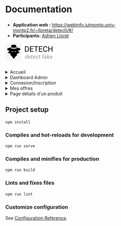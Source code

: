 # Documentation
###
* **Application web :** https://webinfo.iutmontp.univ-montp2.fr/~lloreta/detech/#/
* **Participants:** [Adrien Lloret](mailto:adrien.lloret@etu.umontpellier.fr)
<img src="src/assets/detech.png"/>

###
###

<details>
  <summary>Accueil</summary>
  <img src="accueil.png"/>
  <p>Le header change en fonction du rôle du client (connecté/visiteur/admin)</p>
  <img src="navig.PNG"/>
</details>

<details>
  <summary>Dashboard Admin</summary>
  <img src="adminpage.png"/>
  <p>Top vendeurs : affiche seulement les 10 premiers</p>
  <p>Historique des ventes : affiche seulement les 10 dernières ventes</p>
</details>

<details>
  <summary>Connexion/Inscription</summary>
  <img src="login.PNG"/>
  <p>Validation du compte par email</p>
</details>

<details>
  <summary>Mes offres</summary>
  <img src="offers.PNG"/>
  <p>Formulaire pour ajouter/modifier une offre</p>
  <img src="formo.PNG"/>
</details>

<details>
  <summary>Page détails d'un produit</summary>
  <img src="details.PNG"/>
</details>

## Project setup
```
npm install
```

### Compiles and hot-reloads for development
```
npm run serve
```

### Compiles and minifies for production
```
npm run build
```

### Lints and fixes files
```
npm run lint
```

### Customize configuration
See [Configuration Reference](https://cli.vuejs.org/config/).
